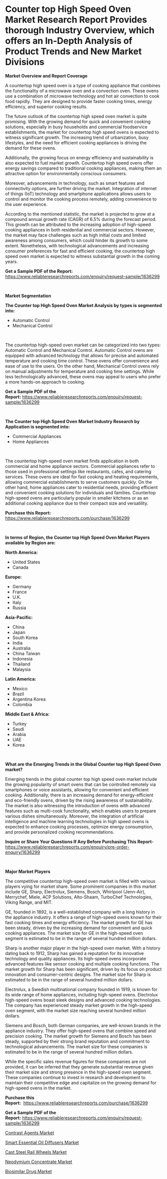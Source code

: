 <p><h1>Counter top High Speed Oven Market Research Report Provides thorough Industry Overview, which offers an In-Depth Analysis of Product Trends and New Market Divisions</h1></p><p><strong>Market Overview and Report Coverage</strong></p>
<p><p>A countertop high speed oven is a type of cooking appliance that combines the functionality of a microwave oven and a convection oven. These ovens use a combination of microwave technology and hot air convection to cook food rapidly. They are designed to provide faster cooking times, energy efficiency, and superior cooking results.</p><p>The future outlook of the countertop high speed oven market is quite promising. With the growing demand for quick and convenient cooking solutions, especially in busy households and commercial foodservice establishments, the market for countertop high speed ovens is expected to witness significant growth. The increasing trend of urbanization, busy lifestyles, and the need for efficient cooking appliances is driving the demand for these ovens.</p><p>Additionally, the growing focus on energy efficiency and sustainability is also expected to fuel market growth. Countertop high speed ovens offer energy savings compared to traditional cooking appliances, making them an attractive option for environmentally conscious consumers.</p><p>Moreover, advancements in technology, such as smart features and connectivity options, are further driving the market. Integration of internet of things (IoT) technology and smartphone applications allows users to control and monitor the cooking process remotely, adding convenience to the user experience.</p><p>According to the mentioned statistic, the market is projected to grow at a compound annual growth rate (CAGR) of 6.5% during the forecast period. This growth can be attributed to the increasing adoption of high-speed cooking appliances in both residential and commercial sectors. However, the market may face challenges such as high initial costs and limited awareness among consumers, which could hinder its growth to some extent. Nonetheless, with technological advancements and increasing consumer preferences for fast and efficient cooking, the countertop high speed oven market is expected to witness substantial growth in the coming years.</p></p>
<p><strong>Get a Sample PDF of the Report:</strong> <a href="https://www.reliableresearchreports.com/enquiry/request-sample/1636299">https://www.reliableresearchreports.com/enquiry/request-sample/1636299</a></p>
<p>&nbsp;</p>
<p><strong>Market Segmentation</strong></p>
<p><strong>The Counter top High Speed Oven Market Analysis by types is segmented into:</strong></p>
<p><ul><li>Automatic Control</li><li>Mechanical Control</li></ul></p>
<p>&nbsp;</p>
<p><p>The countertop high-speed oven market can be categorized into two types: Automatic Control and Mechanical Control. Automatic Control ovens are equipped with advanced technology that allows for precise and automated temperature and cooking time control. These ovens offer convenience and ease of use to the users. On the other hand, Mechanical Control ovens rely on manual adjustments for temperature and cooking time settings. While less technologically advanced, these ovens may appeal to users who prefer a more hands-on approach to cooking.</p></p>
<p><strong>Get a Sample PDF of the Report:</strong>&nbsp;<a href="https://www.reliableresearchreports.com/enquiry/request-sample/1636299">https://www.reliableresearchreports.com/enquiry/request-sample/1636299</a></p>
<p>&nbsp;</p>
<p><strong>The Counter top High Speed Oven Market Industry Research by Application is segmented into:</strong></p>
<p><ul><li>Commercial Appliances</li><li>Home Appliances</li></ul></p>
<p>&nbsp;</p>
<p><p>The countertop high-speed oven market finds application in both commercial and home appliance sectors. Commercial appliances refer to those used in professional settings like restaurants, cafes, and catering services. These ovens are ideal for fast cooking and heating requirements, allowing commercial establishments to serve customers quickly. On the other hand, home appliances cater to residential needs, providing efficient and convenient cooking solutions for individuals and families. Countertop high-speed ovens are particularly popular in smaller kitchens or as an additional cooking appliance due to their compact size and versatility.</p></p>
<p><strong>Purchase this Report:</strong>&nbsp; <a href="https://www.reliableresearchreports.com/purchase/1636299">https://www.reliableresearchreports.com/purchase/1636299</a></p>
<p>&nbsp;</p>
<p><strong>In terms of Region, the Counter top High Speed Oven Market Players available by Region are:</strong></p>
<p>
    <p> <strong> North America: </strong>
        <ul>
            <li>United States</li>
            <li>Canada</li>
        </ul>
        </p> 
    <p> <strong> Europe: </strong>
        <ul>
            <li>Germany</li>
            <li>France</li>
            <li>U.K.</li>
            <li>Italy</li>
            <li>Russia</li>
        </ul>
        </p> 
    <p> <strong> Asia-Pacific: </strong>
        <ul>
            <li>China</li>
            <li>Japan</li>
            <li>South Korea</li>
            <li>India</li>
            <li>Australia</li>
            <li>China Taiwan</li>
            <li>Indonesia</li>
            <li>Thailand</li>
            <li>Malaysia</li>
        </ul>
        </p> 
    <p> <strong> Latin America: </strong>
        <ul>
            <li>Mexico</li>
            <li>Brazil</li>
            <li>Argentina Korea</li>
            <li>Colombia</li>
        </ul>
        </p> 
    <p> <strong> Middle East & Africa: </strong>
        <ul>
            <li>Turkey</li>
            <li>Saudi</li>
            <li>Arabia</li>
            <li>UAE</li>
            <li>Korea</li>
        </ul>
    </p>
    </p>
<p>&nbsp;</p>
<p><strong>What are the Emerging Trends in the Global Counter top High Speed Oven market?</strong></p>
<p><p>Emerging trends in the global counter top high speed oven market include the growing popularity of smart ovens that can be controlled remotely via smartphones or voice assistants, allowing for convenient and efficient cooking. Additionally, there is an increasing demand for energy-efficient and eco-friendly ovens, driven by the rising awareness of sustainability. The market is also witnessing the introduction of ovens with advanced features such as multi-cook functionality, which enables users to prepare various dishes simultaneously. Moreover, the integration of artificial intelligence and machine learning technologies in high speed ovens is expected to enhance cooking processes, optimize energy consumption, and provide personalized cooking recommendations.</p></p>
<p><strong>Inquire or Share Your Questions If Any Before Purchasing This Report</strong>- <a href="https://www.reliableresearchreports.com/enquiry/pre-order-enquiry/1636299">https://www.reliableresearchreports.com/enquiry/pre-order-enquiry/1636299</a></p>
<p>&nbsp;</p>
<p><strong>Major Market Players</strong></p>
<p><p>The competitive countertop high-speed oven market is filled with various players vying for market share. Some prominent companies in this market include GE, Sharp, Electrolux, Siemens, Bosch, Whirlpool (Jenn-Air), Merrychef, Miele, ACP Solutions, Alto-Shaam, TurboChef Technologies, Viking Range, and MIT.</p><p>GE, founded in 1892, is a well-established company with a long history in the appliance industry. It offers a range of high-speed ovens known for their fast cooking times and energy efficiency. The market growth for GE has been steady, driven by the increasing demand for convenient and quick cooking appliances. The market size for GE in the high-speed oven segment is estimated to be in the range of several hundred million dollars.</p><p>Sharp is another major player in the high-speed oven market. With a history dating back to 1912, Sharp has gained a reputation for its innovative technology and quality appliances. Its high-speed ovens incorporate advanced features like sensor cooking and multiple cooking functions. The market growth for Sharp has been significant, driven by its focus on product innovation and consumer-centric designs. The market size for Sharp is estimated to be in the range of several hundred million dollars.</p><p>Electrolux, a Swedish multinational company founded in 1919, is known for its wide range of home appliances, including high-speed ovens. Electrolux high-speed ovens boast sleek designs and advanced cooking technologies. The company has experienced steady market growth in the high-speed oven segment, with the market size reaching several hundred million dollars.</p><p>Siemens and Bosch, both German companies, are well-known brands in the appliance industry. They offer high-speed ovens that combine speed and precision cooking. The market growth for Siemens and Bosch has been steady, supported by their strong brand reputation and commitment to technological advancements. The market size for these companies is estimated to be in the range of several hundred million dollars.</p><p>While the specific sales revenue figures for these companies are not provided, it can be inferred that they generate substantial revenue given their market size and strong presence in the high-speed oven segment. These companies continue to invest in research and development to maintain their competitive edge and capitalize on the growing demand for high-speed ovens in the market.</p></p>
<p><strong>Purchase this Report:</strong>&nbsp;&nbsp;<a href="https://www.reliableresearchreports.com/purchase/1636299">https://www.reliableresearchreports.com/purchase/1636299</a></p>
<p></p>
<p><strong>Get a Sample PDF of the Report:</strong>&nbsp;<a href="https://www.reliableresearchreports.com/enquiry/request-sample/1636299">https://www.reliableresearchreports.com/enquiry/request-sample/1636299</a></p>
<p><p><a href="https://medium.com/@kanew14036/contrast-agents-market-size-cagr-trends-2024-2030-22aba1098855">Contrast Agents Market</a></p><p><a href="https://www.linkedin.com/pulse/smart-essential-oil-diffusers-market-insights-players-forecast-vy5ke/">Smart Essential Oil Diffusers Market</a></p><p><a href="https://www.linkedin.com/pulse/cast-steel-rail-wheels-market-research-report-provides-lqade/">Cast Steel Rail Wheels Market</a></p><p><a href="https://www.linkedin.com/pulse/neodymium-concentrate-market-size-growth-forecast-from-2023-cudee/">Neodymium Concentrate Market</a></p><p><a href="https://medium.com/@emiliomartelli542/biosimilar-drug-market-trends-and-market-analysis-forecasted-for-period-2023-2030-db353a6580ee">Biosimilar Drug Market</a></p></p>